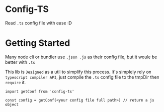 # Config-TS

Read `.ts` config file with ease :D

# Getting Started

Many node cli or bundler use `.json .js` as their config file, but it woule be better with `.ts`

This lib is `Designed` as a util to simplify this process.
It's simplely rely on `typescript compiler API`, just compile the `.ts` config file to the tmpDir then `require` it.

```
import getConf from 'config-ts'

const config = getConf(<your config file full path>) // return a js object
```
